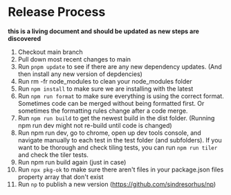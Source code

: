 # Release Process
**this is a living document and should be updated as new steps are discovered**

1. Checkout main branch
2. Pull down most recent changes to main
3. Run `pnpm update` to see if there are any new dependency updates.  (And then install any new version of depdencies)
4. Run rm -fr node_modules to clean your node_modules folder
5. Run `npm install` to make sure we are installing with the latest
6. Run `npm run format` to make sure everything is using the correct format.  Sometimes code can be merged without being formatted first. Or sometimes the formatting rules change after a code merge.
7. Run `npm run build` to get the newest build in the dist folder.  (Running npm run dev might not re-build until code is changed)
8. Run npm run dev, go to chrome, open up dev tools console, and navigate manually to each test in the test folder (and subfolders).  If you want to be thorough and check tiling tests, you can run `npm run tiler` and check the tiler tests.
9. Run npm run build again (just in case)
10. Run `npx pkg-ok` to make sure there aren't files in your package.json files property array that don't exist
11. Run `np` to publish a new version (https://github.com/sindresorhus/np)

